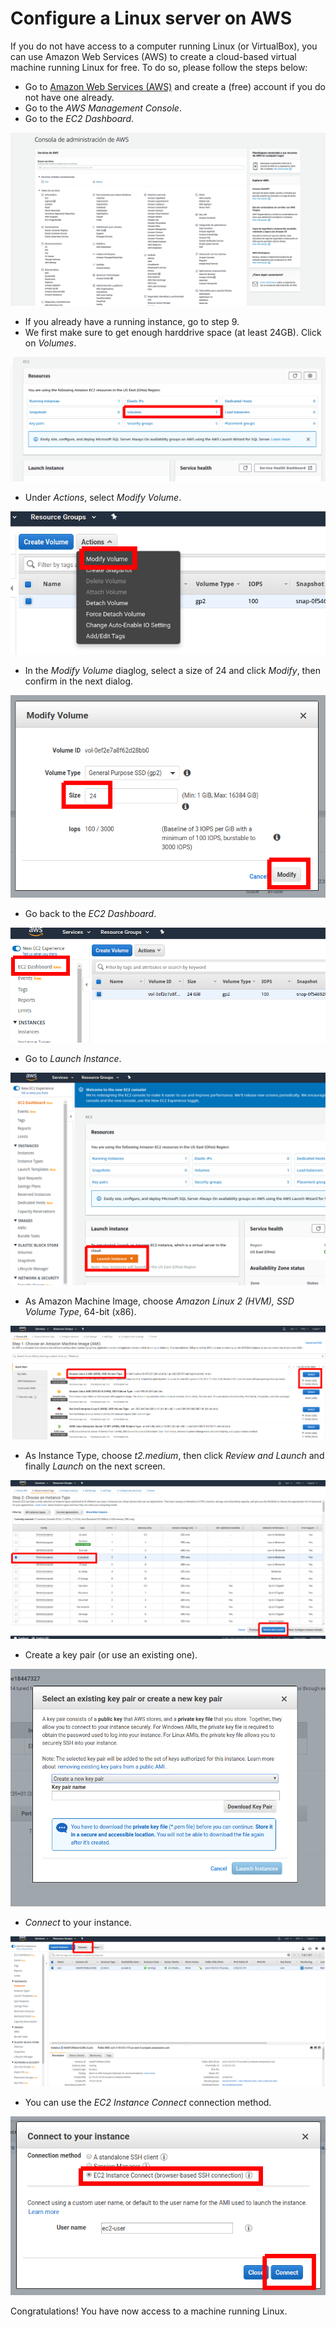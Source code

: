 # Configure a Linux server on AWS

If you do not have access to a computer running Linux \(or VirtualBox\), you can use Amazon Web Services \(AWS\) to create a cloud-based virtual machine running Linux for free. To do so, please follow the steps below:

* Go to [Amazon Web Services \(AWS\)](https://aws.amazon.com/) and create a \(free\) account if you do not have one already.
* Go to the _AWS Management Console_.
* Go to the _EC2 Dashboard_.

![AWS Management Console.](../../.gitbook/assets/screen-shot-2020-07-15-at-21.43.14.png)

* If you already have a running instance, go to step 9.
* We first make sure to get enough harddrive space \(at least 24GB\). Click on _Volumes_.

![Volumes in the Management Console.](../../.gitbook/assets/volumes.png)

* Under _Actions_, select _Modify Volume_.

![Volume Actions.](../../.gitbook/assets/volume_actions.png)

* In the _Modify Volume_ diaglog, select a size of 24 and click _Modify_, then confirm in the next dialog.

![Modify Volume.](../../.gitbook/assets/modify_volume.png)

* Go back to the _EC2 Dashboard_.

![EC2 Dashboard.](../../.gitbook/assets/dashboard.png)

* Go to _Launch Instance_.

![Launch Instance.](../../.gitbook/assets/launch_instance.png)

* As Amazon Machine Image, choose _Amazon Linux 2 \(HVM\), SSD Volume Type_, 64-bit \(x86\).

![Amazon Machine Image.](../../.gitbook/assets/AMI.png)

* As Instance Type, choose _t2.medium_, then click _Review and Launch_ and finally _Launch_ on the next screen.

![Instance Type.](../../.gitbook/assets/Instance_Type.png)

* Create a key pair \(or use an existing one\).

![Create a key pair.](../../.gitbook/assets/key_pair.png)

* _Connect_ to your instance.

![Connect.](../../.gitbook/assets/connect.png)

* You can use the _EC2 Instance Connect_ connection method.

![Choose connection method.](../../.gitbook/assets/connect2.png)

Congratulations! You have now access to a machine running Linux.

